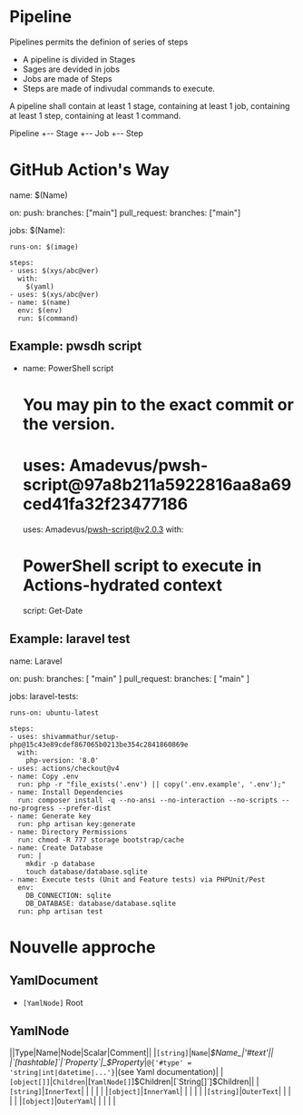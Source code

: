 # Pipeline

Pipelines permits the definion of series of steps

- A pipeline is divided in Stages
- Sages are devided in jobs
- Jobs are made of Steps
- Steps are made of indivudal commands to execute.

A pipeline shall contain at least 1 stage, containing at least 1 job, containing at least 1 step, containing at least 1 command.


Pipeline
+-- Stage
    +-- Job
        +-- Step

# GitHub Action's Way
name: $(Name)

on:
  push:
    branches: ["main"]
  pull_request:
    branches: ["main"]

jobs:
  $(Name):

    runs-on: $(image)

    steps:
    - uses: $(xys/abc@ver)
      with:
        $(yaml)
    - uses: $(xys/abc@ver)
    - name: $(name)
      env: $(env)
      run: $(command)

## Example: pwsdh script
- name: PowerShell script
  # You may pin to the exact commit or the version.
  # uses: Amadevus/pwsh-script@97a8b211a5922816aa8a69ced41fa32f23477186
  uses: Amadevus/pwsh-script@v2.0.3
  with:
    # PowerShell script to execute in Actions-hydrated context
    script:
      Get-Date
## Example: laravel test
name: Laravel

on:
  push:
    branches: [ "main" ]
  pull_request:
    branches: [ "main" ]

jobs:
  laravel-tests:

    runs-on: ubuntu-latest

    steps:
    - uses: shivammathur/setup-php@15c43e89cdef867065b0213be354c2841860869e
      with:
        php-version: '8.0'
    - uses: actions/checkout@v4
    - name: Copy .env
      run: php -r "file_exists('.env') || copy('.env.example', '.env');"
    - name: Install Dependencies
      run: composer install -q --no-ansi --no-interaction --no-scripts --no-progress --prefer-dist
    - name: Generate key
      run: php artisan key:generate
    - name: Directory Permissions
      run: chmod -R 777 storage bootstrap/cache
    - name: Create Database
      run: |
        mkdir -p database
        touch database/database.sqlite
    - name: Execute tests (Unit and Feature tests) via PHPUnit/Pest
      env:
        DB_CONNECTION: sqlite
        DB_DATABASE: database/database.sqlite
      run: php artisan test




# Nouvelle approche

## YamlDocument

- `[YamlNode]` Root
## YamlNode

||Type|Name|Node|Scalar|Comment||
|`[string]`|`Name`|_$Name_|'#text'||
|`[hashtable]`|`Property`|_$Property_|`@{'#type' = 'string|int|datetime|...'}`|(see Yaml documentation)|
|`[object[]]`|`Children`|[`YamlNode[]`]$Children|[`String[]`]$Children||
|`[string]`|`InnerText`| | | | |
|`[object]`|`InnerYaml`| | | | |
|`[string]`|`OuterText`| | | | |
|`[object]`|`OuterYaml`| | | | |